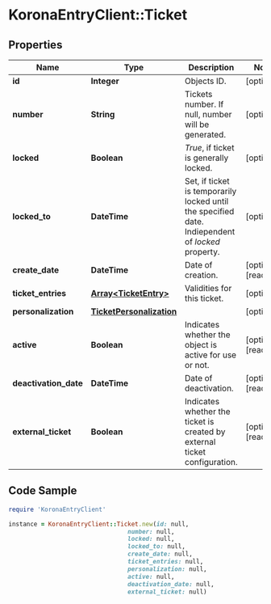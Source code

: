 # KoronaEntryClient::Ticket

## Properties

Name | Type | Description | Notes
------------ | ------------- | ------------- | -------------
**id** | **Integer** | Objects ID. | [optional] 
**number** | **String** | Tickets number. If null, number will be generated. | [optional] 
**locked** | **Boolean** | *True*, if ticket is generally locked. | [optional] 
**locked_to** | **DateTime** | Set, if ticket is temporarily locked until the specified date. Indiependent of *locked* property. | [optional] 
**create_date** | **DateTime** | Date of creation. | [optional] [readonly] 
**ticket_entries** | [**Array&lt;TicketEntry&gt;**](TicketEntry.md) | Validities for this ticket. | [optional] 
**personalization** | [**TicketPersonalization**](TicketPersonalization.md) |  | [optional] 
**active** | **Boolean** | Indicates whether the object is active for use or not. | [optional] [readonly] 
**deactivation_date** | **DateTime** | Date of deactivation. | [optional] [readonly] 
**external_ticket** | **Boolean** | Indicates whether the ticket is created by external ticket configuration. | [optional] [readonly] 

## Code Sample

```ruby
require 'KoronaEntryClient'

instance = KoronaEntryClient::Ticket.new(id: null,
                                 number: null,
                                 locked: null,
                                 locked_to: null,
                                 create_date: null,
                                 ticket_entries: null,
                                 personalization: null,
                                 active: null,
                                 deactivation_date: null,
                                 external_ticket: null)
```


